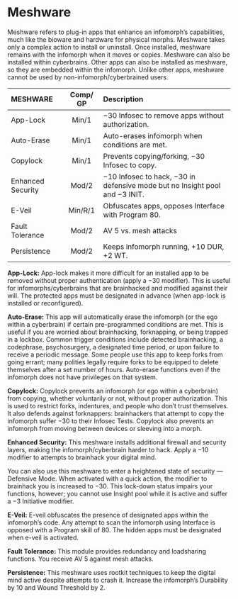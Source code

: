 # Meshware

Meshware refers to plug-in apps that enhance an infomorph’s capabilities, much like the bioware and hardware for physical morphs. Meshware takes only a complex action to install or uninstall. Once installed, meshware remains with the infomorph when it moves or copies. Meshware can also be installed within cyberbrains. Other apps can also be installed as meshware, so they are embedded within the infomorph. Unlike other apps, meshware cannot be used by non-infomorph/cyberbrained users.

<!--sort-->
| MESHWARE          | Comp/<wbr>GP | Description                                                                      |
| :---------------- | :----------: | :------------------------------------------------------------------------------- |
| App-Lock          |    Min/1     | −30 Infosec to remove apps without authorization.                                |
| Auto-Erase        |    Min/1     | Auto-erases infomorph when conditions are met.                                   |
| Copylock          |    Min/1     | Prevents copying/forking, −30 Infosec to copy.                                   |
| Enhanced Security |    Mod/2     | −10 Infosec to hack, −30 in defensive mode but no Insight pool and −3&nbsp;INIT. |
| E-Veil            |   Min/R/1    | Obfuscates apps, opposes Interface with Program 80.                              |
| Fault Tolerance   |    Mod/2     | AV 5 vs. mesh attacks                                                            |
| Persistence       |    Mod/2     | Keeps infomorph running, +10&nbsp;DUR, +2&nbsp;WT.                               |

<!--sort-->
**App-Lock:** App-lock makes it more difficult for an installed app to be removed without proper authentication (apply a −30 modifier). This is useful for infomorphs/cyberbrains that are brainhacked and modified against their will. The protected apps must be designated in advance (when app-lock is installed or reconfigured).

**Auto-Erase:** This app will automatically erase the infomorph (or the ego within a cyberbrain) if certain pre-programmed conditions are met. This is useful if you are worried about brainhacking, forknapping, or being trapped in a lockbox. Common trigger conditions include detected brainhacking, a codephrase, psychosurgery, a designated time period, or upon failure to receive a periodic message. Some people use this app to keep forks from going errant; many polities legally require forks to be equipped to delete themselves after a set number of hours. Auto-erase functions even if the infomorph does not have privileges on that system.

**Copylock:** Copylock prevents an infomorph (or ego within a cyberbrain) from copying, whether voluntarily or not, without proper authorization. This is used to restrict forks, indentures, and people who don’t trust themselves. It also defends against forknappers: brainhackers that attempt to copy the infomorph suffer −30 to their Infosec Tests. Copylock also prevents an infomorph from moving between devices or sleeving into a morph.

**Enhanced Security:** This meshware installs additional firewall and security layers, making the infomorph/cyberbrain harder to hack. Apply a −10 modifier to attempts to brainhack your digital mind.
<!--sort-union-->
You can also use this meshware to enter a heightened state of security — Defensive Mode. When activated with a quick action, the modifier to brainhack you is increased to −30. This lock-down status impairs your functions, however; you cannot use Insight pool while it is active and suffer a −3 Initiative modifier.

**E-Veil:** E-veil obfuscates the presence of designated apps within the infomorph’s code. Any attempt to scan the infomorph using Interface is opposed with a Program skill of 80. The hidden apps must be designated when e-veil is activated.

**Fault Tolerance:** This module provides redundancy and loadsharing functions. You receive AV 5 against mesh attacks.

**Persistence:** This meshware uses rootkit techniques to keep the digital mind active despite attempts to crash it. Increase the infomorph’s Durability by 10 and Wound Threshold by 2.

<!--sort-end-->
